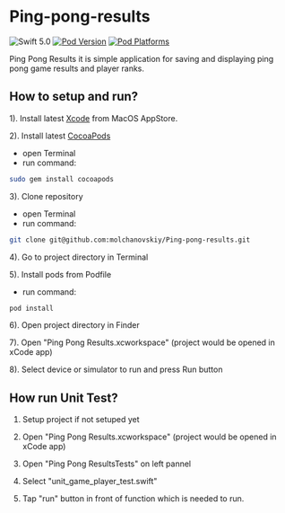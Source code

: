 # Ping-pong-results

![Swift 5.0](https://img.shields.io/badge/Swift-5.0-orange.svg?style=flat)
[![Pod Version](http://img.shields.io/cocoapods/v/Iconic.svg)](http://cocoadocs.org/docsets/Iconic/)
[![Pod Platforms](https://img.shields.io/cocoapods/p/Iconic.svg)](https://cocoapods.org/pods/Iconic)

Ping Pong Results it is simple application for saving and displaying ping pong game results and player ranks.

## How to setup and run?

1). Install latest [Xcode](https://apps.apple.com/ru/app/xcode/id497799835?mt=12) from MacOS AppStore.

2). Install latest [CocoaPods](https://cocoapods.org/)
- open Terminal
- run command:
```bash
sudo gem install cocoapods
```
3). Clone repository
- open Terminal
- run command:
```bash
git clone git@github.com:molchanovskiy/Ping-pong-results.git
```

4). Go to project directory in Terminal

5). Install pods from Podfile
- run command:
```bash
pod install
```
6). Open project directory in Finder

7). Open "Ping Pong Results.xcworkspace" (project would be opened in xCode app)

8). Select device or simulator to run and press Run button

## How run Unit Test?

1) Setup project if not setuped yet

2) Open "Ping Pong Results.xcworkspace" (project would be opened in xCode app)

3) Open "Ping Pong ResultsTests" on left pannel

4) Select "unit_game_player_test.swift"

5) Tap "run" button in front of function which is needed to run.
